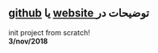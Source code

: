 <meta http-equiv="Content-Type" content="text/html; charset=utf-8" />
<h2 dir:"rtl">  <a href="https://github.com/Work-Plus/Gleem/wiki/%D8%AA%D9%88%D8%B6%DB%8C%D8%AD%D8%A7%D8%AA">github</a> یا <a href="https://workp.ir/gleem/">website  </a>   توضیحات در  </h2>


init project from scratch!<br>
**3/nov/2018**
